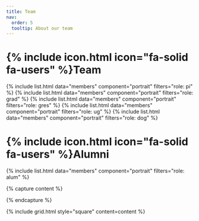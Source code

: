 ```yaml
---
title: Team
nav:
  order: 5
  tooltip: About our team
---
```


# {% include icon.html icon="fa-solid fa-users" %}Team

{% include list.html data="members" component="portrait" filters="role: pi" %}
{% include list.html data="members" component="portrait" filters="role: grad" %}
{% include list.html data="members" component="portrait" filters="role: gres" %}
{% include list.html data="members" component="portrait" filters="role: ug" %}
{% include list.html data="members" component="portrait" filters="role: dog" %}

# {% include icon.html icon="fa-solid fa-users" %}Alumni

{% include list.html data="members" component="portrait" filters="role: alum" %}

{% capture content %}

{% endcapture %}

{% include grid.html style="square" content=content %}
